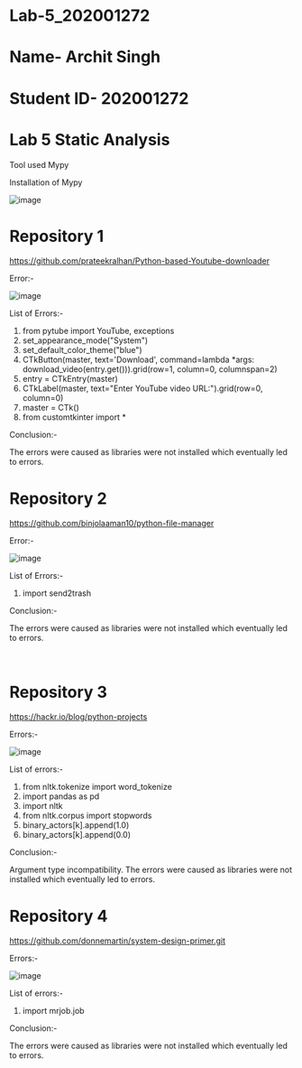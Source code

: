 # Lab-5_202001272

# Name- Archit Singh

# Student ID- 202001272

# Lab 5 Static Analysis

Tool used Mypy

Installation of Mypy

![image](https://user-images.githubusercontent.com/118463827/227468055-760df6cc-539a-4a6b-a1a7-bd738ea8f5eb.png)


# Repository 1

https://github.com/prateekralhan/Python-based-Youtube-downloader

Error:-

![image](https://user-images.githubusercontent.com/118463827/227475580-ef0f3fec-27f2-438e-976b-22cd3979b59a.png)

List of Errors:-

1. from pytube import YouTube, exceptions
2. set_appearance_mode("System")
3. set_default_color_theme("blue")
4. CTkButton(master, text='Download', command=lambda *args: download_video(entry.get())).grid(row=1, column=0, columnspan=2)
5. entry = CTkEntry(master)
6. CTkLabel(master, text="Enter YouTube video URL:").grid(row=0, column=0)
7. master = CTk()
8. from customtkinter import *

Conclusion:- 

The errors were caused as libraries were not installed which eventually led to errors.

# Repository 2
 
https://github.com/binjolaaman10/python-file-manager

Error:-

![image](https://user-images.githubusercontent.com/118463827/227476940-32a66629-4182-4807-b451-355309b4808b.png)

List of Errors:-

1. import send2trash

Conclusion:- 

The errors were caused as libraries were not installed which eventually led to errors.

<br>


# Repository 3

https://hackr.io/blog/python-projects

Errors:-

![image](https://user-images.githubusercontent.com/118463827/227481589-ae1fb559-8e9c-471e-8692-6cb53d61d14e.png)


List of errors:- 

1. from nltk.tokenize import word_tokenize
2. import pandas as pd
3. import nltk
4. from nltk.corpus import stopwords
5. binary_actors[k].append(1.0)
6. binary_actors[k].append(0.0)

Conclusion:-

Argument type incompatibility.
The errors were caused as libraries were not installed which eventually led to errors.

# Repository 4

https://github.com/donnemartin/system-design-primer.git

Errors:-

![image](https://user-images.githubusercontent.com/118463827/227482480-ad958627-d909-43a6-acb9-4412a2d332d0.png)

List of errors:- 

1. import mrjob.job

Conclusion:- 

The errors were caused as libraries were not installed which eventually led to errors.



















